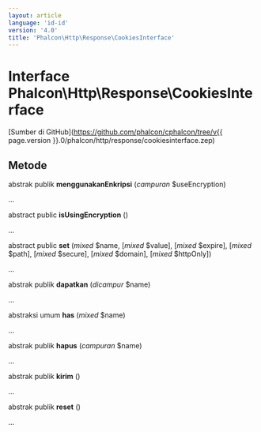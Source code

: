 ```yaml
---
layout: article
language: 'id-id'
version: '4.0'
title: 'Phalcon\Http\Response\CookiesInterface'
---
```

# Interface **Phalcon\Http\Response\CookiesInterface**

[Sumber di GitHub](https://github.com/phalcon/cphalcon/tree/v{{ page.version }}.0/phalcon/http/response/cookiesinterface.zep)

## Metode

abstrak publik **menggunakanEnkripsi** (*campuran* $useEncryption)

...

abstract public **isUsingEncryption** ()

...

abstract public **set** (*mixed* $name, [*mixed* $value], [*mixed* $expire], [*mixed* $path], [*mixed* $secure], [*mixed* $domain], [*mixed* $httpOnly])

...

abstrak publik **dapatkan** (*dicampur* $name)

...

abstraksi umum **has** (*mixed* $name)

...

abstrak publik **hapus** (*campuran* $name)

...

abstrak publik **kirim** ()

...

abstrak publik **reset** ()

...